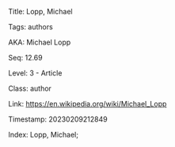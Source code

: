 Title:  Lopp, Michael

Tags:   authors

AKA:    Michael Lopp

Seq:    12.69

Level:  3 - Article

Class:  author

Link:   https://en.wikipedia.org/wiki/Michael_Lopp

Timestamp: 20230209212849

Index:  Lopp, Michael; 
